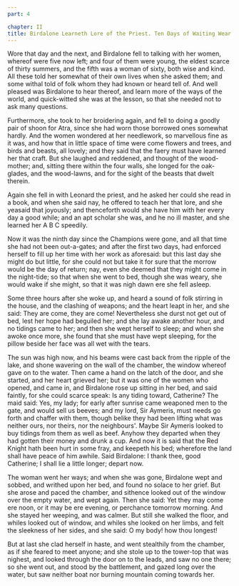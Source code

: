 ```yaml
---
part: 4

chapter: II
title: Birdalone Learneth Lore of the Priest. Ten Days of Waiting Wear
---
```


Wore that day and the next, and Birdalone fell to talking with her women, whereof were five now left; and four of them were young, the eldest scarce of thirty summers, and the fifth was a woman of sixty, both wise and kind. All these told her somewhat of their own lives when she asked them; and some withal told of folk whom they had known or heard tell of. And well pleased was Birdalone to hear thereof, and learn more of the ways of the world, and quick-witted she was at the lesson, so that she needed not to ask many questions.

Furthermore, she took to her broidering again, and fell to doing a goodly pair of shoon for Atra, since she had worn those borrowed ones somewhat hardly. And the women wondered at her needlework, so marvellous fine as it was, and how that in little space of time were come flowers and trees, and birds and beasts, all lovely; and they said that the faery must have learned her that craft. But she laughed and reddened, and thought of the wood-mother; and, sitting there within the four walls, she longed for the oak-glades, and the wood-lawns, and for the sight of the beasts that dwelt therein.

Again she fell in with Leonard the priest, and he asked her could she read in a book, and when she said nay, he offered to teach her that lore, and she yeasaid that joyously; and thenceforth would she have him with her every day a good while; and an apt scholar she was, and he no ill master, and she learned her A B C speedily.

Now it was the ninth day since the Champions were gone, and all that time she had not been out-a-gates; and after the first two days, had enforced herself to fill up her time with her work as aforesaid: but this last day she might do but little, for she could not but take it for sure that the morrow would be the day of return; nay, even she deemed that they might come in the night-tide; so that when she went to bed, though she was weary, she would wake if she might, so that it was nigh dawn ere she fell asleep.

Some three hours after she woke up, and heard a sound of folk stirring in the house, and the clashing of weapons; and the heart leapt in her, and she said: They are come, they are come! Nevertheless she durst not get out of bed, lest her hope had beguiled her; and she lay awake another hour, and no tidings came to her; and then she wept herself to sleep; and when she awoke once more, she found that she must have wept sleeping, for the pillow beside her face was all wet with the tears.

The sun was high now, and his beams were cast back from the ripple of the lake, and shone wavering on the wall of the chamber, the window whereof gave on to the water. Then came a hand on the latch of the door, and she started, and her heart grieved her; but it was one of the women who opened, and came in, and Birdalone rose up sitting in her bed, and said faintly, for she could scarce speak: Is any tiding toward, Catherine? The maid said: Yes, my lady; for early after sunrise came weaponed men to the gate, and would sell us beeves; and my lord, Sir Aymeris, must needs go forth and chaffer with them, though belike they had been lifting what was neither ours, nor theirs, nor the neighbours'. Maybe Sir Aymeris looked to buy tidings from them as well as beef. Anyhow they departed when they had gotten their money and drunk a cup. And now it is said that the Red Knight hath been hurt in some fray, and keepeth his bed; wherefore the land shall have peace of him awhile. Said Birdalone: I thank thee, good Catherine; I shall lie a little longer; depart now.

The woman went her ways; and when she was gone, Birdalone wept and sobbed, and writhed upon her bed, and found no solace to her grief. But she arose and paced the chamber, and sithence looked out of the window over the empty water, and wept again. Then she said: Yet they may come ere noon, or it may be ere evening, or perchance tomorrow morning. And she stayed her weeping, and was calmer. But still she walked the floor, and whiles looked out of window, and whiles she looked on her limbs, and felt the sleekness of her sides, and she said: O my body! how thou longest!

But at last she clad herself in haste, and went stealthily from the chamber, as if she feared to meet anyone; and she stole up to the tower-top that was nighest, and looked through the door on to the leads, and saw no one there; so she went out, and stood by the battlement, and gazed long over the water, but saw neither boat nor burning mountain coming towards her.
